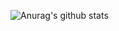 ![Anurag's github stats](https://github-readme-stats.vercel.app/api?username=SungZoo95&show_icons=true&theme=panda)